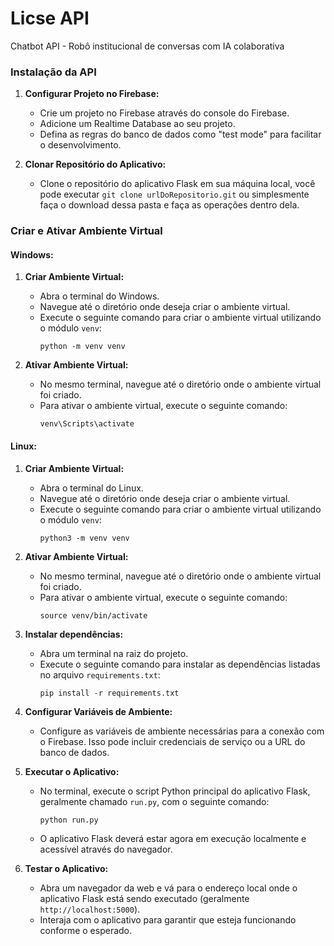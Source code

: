 # Licse API
Chatbot API - Robô institucional de conversas com IA colaborativa

### Instalação da API

1. **Configurar Projeto no Firebase:**
   - Crie um projeto no Firebase através do console do Firebase.
   - Adicione um Realtime Database ao seu projeto.
   - Defina as regras do banco de dados como "test mode" para facilitar o desenvolvimento.
   
2. **Clonar Repositório do Aplicativo:**
   - Clone o repositório do aplicativo Flask em sua máquina local, você pode executar ``` git clone urlDoRepositorio.git ``` ou simplesmente faça o download dessa pasta e faça as operações dentro dela.

### Criar e Ativar Ambiente Virtual

#### Windows:

1. **Criar Ambiente Virtual:**
   - Abra o terminal do Windows.
   - Navegue até o diretório onde deseja criar o ambiente virtual.
   - Execute o seguinte comando para criar o ambiente virtual utilizando o módulo `venv`:
     ```shell
     python -m venv venv
     ```

2. **Ativar Ambiente Virtual:**
   - No mesmo terminal, navegue até o diretório onde o ambiente virtual foi criado.
   - Para ativar o ambiente virtual, execute o seguinte comando:
     ```shell
     venv\Scripts\activate
     ```

#### Linux:

1. **Criar Ambiente Virtual:**
   - Abra o terminal do Linux.
   - Navegue até o diretório onde deseja criar o ambiente virtual.
   - Execute o seguinte comando para criar o ambiente virtual utilizando o módulo `venv`:
     ```shell
     python3 -m venv venv
     ```

2. **Ativar Ambiente Virtual:**
   - No mesmo terminal, navegue até o diretório onde o ambiente virtual foi criado.
   - Para ativar o ambiente virtual, execute o seguinte comando:
     ```shell
     source venv/bin/activate
     ```

3. **Instalar dependências:**
   - Abra um terminal na raiz do projeto.
   - Execute o seguinte comando para instalar as dependências listadas no arquivo `requirements.txt`:
     ```
     pip install -r requirements.txt
     ```

5. **Configurar Variáveis de Ambiente:**
   - Configure as variáveis de ambiente necessárias para a conexão com o Firebase. Isso pode incluir credenciais de serviço ou a URL do banco de dados.

6. **Executar o Aplicativo:**
   - No terminal, execute o script Python principal do aplicativo Flask, geralmente chamado `run.py`, com o seguinte comando:
     ```
     python run.py
     ```
   - O aplicativo Flask deverá estar agora em execução localmente e acessível através do navegador.

7. **Testar o Aplicativo:**
   - Abra um navegador da web e vá para o endereço local onde o aplicativo Flask está sendo executado (geralmente `http://localhost:5000`).
   - Interaja com o aplicativo para garantir que esteja funcionando conforme o esperado.


